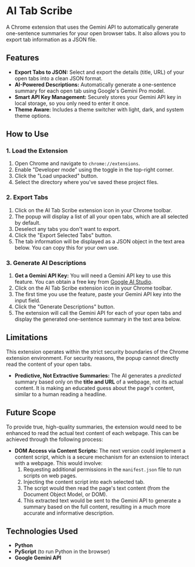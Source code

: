 # AI Tab Scribe

A Chrome extension that uses the Gemini API to automatically generate one-sentence summaries for your open browser tabs. It also allows you to export tab information as a JSON file.

## Features

*   **Export Tabs to JSON:** Select and export the details (title, URL) of your open tabs into a clean JSON format.
*   **AI-Powered Descriptions:** Automatically generate a one-sentence summary for each open tab using Google's Gemini Pro model.
*   **Smart API Key Management:** Securely stores your Gemini API key in local storage, so you only need to enter it once.
*   **Theme Aware:** Includes a theme switcher with light, dark, and system theme options.

## How to Use

### 1. Load the Extension

1.  Open Chrome and navigate to `chrome://extensions`.
2.  Enable "Developer mode" using the toggle in the top-right corner.
3.  Click the "Load unpacked" button.
4.  Select the directory where you've saved these project files.

### 2. Export Tabs

1.  Click on the AI Tab Scribe extension icon in your Chrome toolbar.
2.  The popup will display a list of all your open tabs, which are all selected by default.
3.  Deselect any tabs you don't want to export.
4.  Click the "Export Selected Tabs" button.
5.  The tab information will be displayed as a JSON object in the text area below. You can copy this for your own use.

### 3. Generate AI Descriptions

1.  **Get a Gemini API Key:** You will need a Gemini API key to use this feature. You can obtain a free key from [Google AI Studio](https://makersuite.google.com/).
2.  Click on the AI Tab Scribe extension icon in your Chrome toolbar.
3.  The first time you use the feature, paste your Gemini API key into the input field.
4.  Click the "Generate Descriptions" button.
5.  The extension will call the Gemini API for each of your open tabs and display the generated one-sentence summary in the text area below.

## Limitations

This extension operates within the strict security boundaries of the Chrome extension environment. For security reasons, the popup cannot directly read the content of your open tabs.

*   **Predictive, Not Extractive Summaries:** The AI generates a *predicted* summary based only on the **title and URL** of a webpage, not its actual content. It is making an educated guess about the page's content, similar to a human reading a headline.

## Future Scope

To provide true, high-quality summaries, the extension would need to be enhanced to read the actual text content of each webpage. This can be achieved through the following process:

*   **DOM Access via Content Scripts:** The next version could implement a content script, which is a secure mechanism for an extension to interact with a webpage. This would involve:
    1.  Requesting additional permissions in the `manifest.json` file to run scripts on web pages.
    2.  Injecting the content script into each selected tab.
    3.  The script would then read the page's text content (from the Document Object Model, or DOM).
    4.  This extracted text would be sent to the Gemini API to generate a summary based on the full content, resulting in a much more accurate and informative description.

## Technologies Used

*   **Python**
*   **PyScript** (to run Python in the browser)
*   **Google Gemini API**
